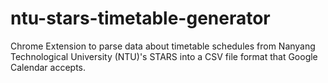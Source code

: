 # ntu-stars-timetable-generator
Chrome Extension to parse data about timetable schedules from Nanyang Technological University (NTU)'s STARS into a CSV file format that Google Calendar accepts.
